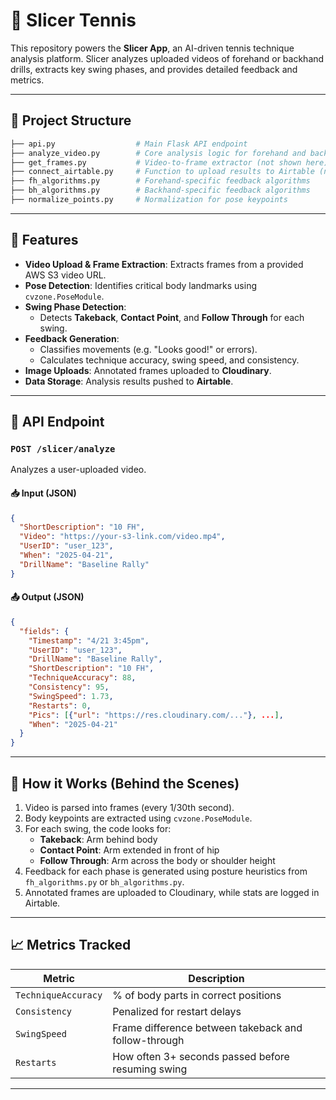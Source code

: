 # 🎾 Slicer Tennis

This repository powers the **Slicer App**, an AI-driven tennis technique analysis platform. Slicer analyzes uploaded videos of forehand or backhand drills, extracts key swing phases, and provides detailed feedback and metrics.

---

## 📂 Project Structure

```bash
├── api.py                  # Main Flask API endpoint
├── analyze_video.py        # Core analysis logic for forehand and backhand
├── get_frames.py           # Video-to-frame extractor (not shown here)
├── connect_airtable.py     # Function to upload results to Airtable (not shown here)
├── fh_algorithms.py        # Forehand-specific feedback algorithms
├── bh_algorithms.py        # Backhand-specific feedback algorithms
├── normalize_points.py     # Normalization for pose keypoints
```

---

## 🔧 Features

- **Video Upload & Frame Extraction**: Extracts frames from a provided AWS S3 video URL.
- **Pose Detection**: Identifies critical body landmarks using `cvzone.PoseModule`.
- **Swing Phase Detection**:
  - Detects **Takeback**, **Contact Point**, and **Follow Through** for each swing.
- **Feedback Generation**:
  - Classifies movements (e.g. "Looks good!" or errors).
  - Calculates technique accuracy, swing speed, and consistency.
- **Image Uploads**: Annotated frames uploaded to **Cloudinary**.
- **Data Storage**: Analysis results pushed to **Airtable**.

---

## 🔌 API Endpoint

### `POST /slicer/analyze`

Analyzes a user-uploaded video.

#### 📥 Input (JSON)
```json
{
  "ShortDescription": "10 FH",
  "Video": "https://your-s3-link.com/video.mp4",
  "UserID": "user_123",
  "When": "2025-04-21",
  "DrillName": "Baseline Rally"
}
```

#### 📤 Output (JSON)
```json
{
  "fields": {
    "Timestamp": "4/21 3:45pm",
    "UserID": "user_123",
    "DrillName": "Baseline Rally",
    "ShortDescription": "10 FH",
    "TechniqueAccuracy": 88,
    "Consistency": 95,
    "SwingSpeed": 1.73,
    "Restarts": 0,
    "Pics": [{"url": "https://res.cloudinary.com/..."}, ...],
    "When": "2025-04-21"
  }
}
```

---
## 🧠 How it Works (Behind the Scenes)

1. Video is parsed into frames (every 1/30th second).
2. Body keypoints are extracted using `cvzone.PoseModule`.
3. For each swing, the code looks for:
   - **Takeback**: Arm behind body
   - **Contact Point**: Arm extended in front of hip
   - **Follow Through**: Arm across the body or shoulder height
4. Feedback for each phase is generated using posture heuristics from `fh_algorithms.py` or `bh_algorithms.py`.
5. Annotated frames are uploaded to Cloudinary, while stats are logged in Airtable.

---

## 📈 Metrics Tracked

| Metric             | Description |
|--------------------|-------------|
| `TechniqueAccuracy` | % of body parts in correct positions |
| `Consistency`       | Penalized for restart delays |
| `SwingSpeed`        | Frame difference between takeback and follow-through |
| `Restarts`          | How often 3+ seconds passed before resuming swing |

---
